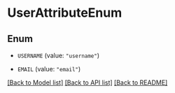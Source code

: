 # UserAttributeEnum

## Enum


* `USERNAME` (value: `"username"`)

* `EMAIL` (value: `"email"`)


[[Back to Model list]](../README.md#documentation-for-models) [[Back to API list]](../README.md#documentation-for-api-endpoints) [[Back to README]](../README.md)


